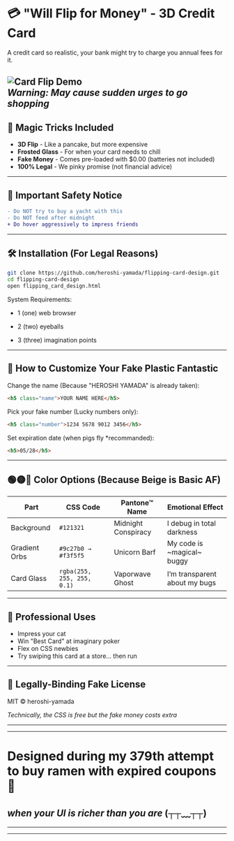 # 💳 "Will Flip for Money" - 3D Credit Card

A credit card so realistic, your bank might try to charge you annual fees for it.  

![Card Flip Demo](https://media.giphy.com/media/v1.Y2lkPTc5MGI3NjExaW5hYnNqMGRzcDBvMGhvenB2Z29jY3I1MHp2NmxwcTRtdXhhd3djaCZlcD12MV9naWZzX3NlYXJjaCZjdD1n/zhXV4205dFjE6cx5zZ/giphy.gif)  
*Warning: May cause sudden urges to go shopping*
---
## 🎩 Magic Tricks Included
- **3D Flip** - Like a pancake, but more expensive
- **Frosted Glass** - For when your card needs to chill
- **Fake Money** - Comes pre-loaded with $0.00 (batteries not included)
- **100% Legal** - We pinky promise (not financial advice)
---

## 🚨 Important Safety Notice
```diff
- Do NOT try to buy a yacht with this
- Do NOT feed after midnight
+ Do hover aggressively to impress friends
```
---
## 🛠️ Installation (For Legal Reasons)
```bash
git clone https://github.com/heroshi-yamada/flipping-card-design.git
cd flipping-card-design
open flipping_card_design.html
```
  
  System Requirements:
- 1 (one) web browser

- 2 (two) eyeballs

- 3 (three) imagination points
  
---
## 🔧 How to Customize Your Fake Plastic Fantastic
Change the name (Because "HEROSHI YAMADA" is already taken):
```html
<h5 class="name">YOUR NAME HERE</h5>
```

Pick your fake number (Lucky numbers only):

```html
<h5 class="number">1234 5678 9012 3456</h5>
```

Set expiration date (when pigs fly *recommanded):

```html
<h5>05/28</h5>
```
---
## 🟢🟡🔴 Color Options (Because Beige is Basic AF)

| Part             | CSS Code                      | Pantone™ Name               | Emotional Effect                  |
|------------------|-------------------------------|-----------------------------|-----------------------------------|
| Background       | `#121321`                     | Midnight Conspiracy         |  I debug in total darkness        |
| Gradient Orbs    | `#9c27b0 → #f3f5f5`           |  Unicorn Barf               |  My code is ~magical~ buggy       |
| Card Glass       | `rgba(255, 255, 255, 0.1)`    |  Vaporwave Ghost            |  I’m transparent about my bugs    |

---

## 💼 Professional Uses
- Impress your cat
- Win "Best Card" at imaginary poker
- Flex on CSS newbies
- Try swiping this card at a store... then run
  
---

## 📜 Legally-Binding Fake License
MIT © heroshi-yamada 

*Technically, the CSS is free but the fake money costs extra*  

---
---

# Designed during my 379th attempt to buy ramen with expired coupons 🍜
## *when your UI is richer than you are* (┬┬﹏┬┬)

---
---
